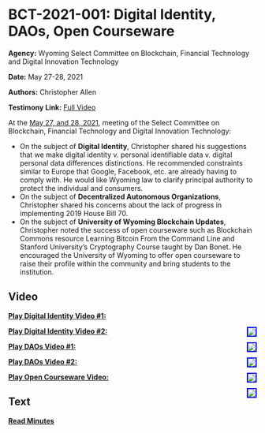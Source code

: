 # BCT-2021-001: Digital Identity, DAOs, Open Courseware

**Agency:** Wyoming Select Committee on Blockchain, Financial Technology and Digital Innovation Technology

**Date:** May 27-28, 2021

**Authors:** Christopher Allen

**Testimony Link:** [Full Video](https://www.youtube.com/watch?v=ayQ086BVDXE)

At the [May 27, and 28, 2021](https://wyoleg.gov/InterimCommittee/2021/S19-20210527MeetingMinutes.pdf), meeting of the Select Committee on Blockchain, Financial Technology and Digital Innovation Technology:
* On the subject of **Digital Identity**, Christopher shared his suggestions that we make digital identity v. personal identifiable data v. digital personal data differences distinctions. He recommended constraints similar to Europe that Google, Facebook, etc. are already having to comply with. He would like Wyoming law to clarify principal authority to protect the individual and consumers. 
* On the subject of **Decentralized Autonomous Organizations**, Christopher shared his concerns about the lack of progress in implementing 2019 House Bill 70. 
* On the subject of **University of Wyoming Blockchain Updates**, Christopher noted the success of open courseware such as Blockchain Commons resource Learning Bitcoin From the Command Line and Stanford University’s Cryptography Course taught by Dan Bonet. He encouraged the University of Wyoming to offer open courseware to raise their profile within the community and bring students to the institution.

## Video

<a href="https://www.youtube.com/watch?v=ayQ086BVDXE&t=2010s"><b>Play Digital Identity Video #1:</b></a>

<a href="https://www.youtube.com/watch?v=ayQ086BVDXE&t=2010s"><img src="https://img.youtube.com/vi/ayQ086BVDXE/hqdefault.jpg" style="float: right; border: 2px solid blue"></a>

<a href="https://www.youtube.com/watch?v=ayQ086BVDXE&t=4075s"><b>Play Digital Identity Video #2:</b></a>

<a href="https://www.youtube.com/watch?v=ayQ086BVDXE&t=4075s"><img src="https://img.youtube.com/vi/ayQ086BVDXE/hqdefault.jpg" style="float: right; border: 2px solid blue"></a>

<a href="https://www.youtube.com/watch?v=ayQ086BVDXE&t=10320s"><b>Play DAOs Video #1:</b></a>

<a href="https://www.youtube.com/watch?v=ayQ086BVDXE&t=10320s"><img src="https://img.youtube.com/vi/ayQ086BVDXE/hqdefault.jpg" style="float: right; border: 2px solid blue"></a>

<a href="https://www.youtube.com/watch?v=ayQ086BVDXE&t=12120s"><b>Play DAOs Video #2:</b></a>

<a href="https://www.youtube.com/watch?v=ayQ086BVDXE&t=12120s"><img src="https://img.youtube.com/vi/ayQ086BVDXE/hqdefault.jpg" style="float: right; border: 2px solid blue"></a>

<a href="https://www.youtube.com/watch?v=ayQ086BVDXE&t=5920s"><b>Play Open Courseware Video:</b></a>

<a href="https://www.youtube.com/watch?v=ayQ086BVDXE&t=5920s"><img src="https://img.youtube.com/vi/ayQ086BVDXE/hqdefault.jpg" style="float: right; border: 2px solid blue"></a>

## Text

<a href="https://wyoleg.gov/InterimCommittee/2021/S19-20210527MeetingMinutes.pdf"><b>Read Minutes</b></a>
